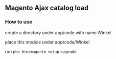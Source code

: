 ## Magento Ajax catalog load

### How to use

create a directory under app/code with name Winkel

place this module under app/code/Winkel

run
`php bin/magento setup:upgrade`
